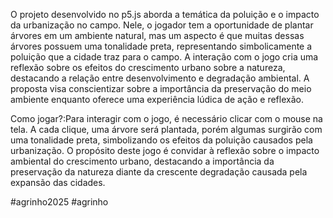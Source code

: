 O projeto desenvolvido no p5.js aborda a temática da poluição e o impacto da urbanização no campo. Nele, o jogador tem a oportunidade de plantar árvores em um ambiente natural, mas um aspecto é que muitas dessas árvores possuem uma tonalidade preta, representando simbolicamente a poluição que a cidade traz para o campo. A interação com o jogo cria uma reflexão sobre os efeitos do crescimento urbano sobre a natureza, destacando a relação entre desenvolvimento e degradação ambiental. A proposta visa conscientizar sobre a importância da preservação do meio ambiente enquanto oferece uma experiência lúdica de ação e reflexão.

Como jogar?:Para interagir com o jogo, é necessário clicar com o mouse na tela. A cada clique, uma árvore será plantada, porém algumas surgirão com uma tonalidade preta, simbolizando os efeitos da poluição causados pela urbanização. O propósito deste jogo é convidar à reflexão sobre o impacto ambiental do crescimento urbano, destacando a importância da preservação da natureza diante da crescente degradação causada pela expansão das cidades.

#agrinho2025
#agrinho



